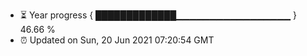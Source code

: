 - ⏳ Year progress { █████████████▁▁▁▁▁▁▁▁▁▁▁▁▁▁▁▁▁ } 46.66 %
- ⏰ Updated on Sun, 20 Jun 2021 07:20:54 GMT

